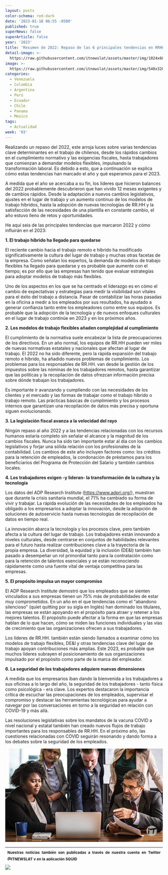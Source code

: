 ```yaml
---
layout: posts
color-schema: red-dark
date: '2023-01-18 06:55 -0500'
published: true
superNews: false
superArticle: false
year: '2023'
title: 'Resumen de 2022: Repaso de las 6 principales tendencias en RRHH'
detail-image: >-
  https://raw.githubusercontent.com/itnewslat/assets/master/img/1024x680/Reunion-Ejecutivos-g.jpg
image: >-
  https://raw.githubusercontent.com/itnewslat/assets/master/img/540x320/Reunion-Ejecutivos-p.jpg
categories:
  - Venezuela
  - Colombia
  - Argentina
  - Perú
  - Ecuador
  - Chile
  - Panama
  - Mexico
tags:
  - Actualidad
week: '03'
---
```

Realizando un repaso del 2022, este arroja luces sobre varias tendencias clave determinantes en el trabajo de chilenos, desde los rápidos cambios en el cumplimiento normativo y las exigencias fiscales, hasta trabajadores que comienzan a demandar modelos flexibles, impulsando la transformación laboral.  Es debido a esto, que a continuación se explica cómo estas tendencias han marcado el año y qué esperamos para el 2023.
 
A medida que el año se acercaba a su fin, los líderes que hicieron balances del 2022 probablemente descubrieron que han vivido 12 meses exigentes y de cambios rápidos. Desde la adaptación a nuevos cambios legislativos, ajustes en el lugar de trabajo y un aumento continuo de los modelos de trabajo híbridos, hasta la adopción de nuevas tecnologías de RR.HH y la satisfacción de las necesidades de una plantilla en constante cambio, el año estuvo lleno de retos y oportunidades.
 
He aquí seis de las principales tendencias que marcaron 2022 y cómo influirán en el 2023:

**1. El trabajo híbrido ha llegado para quedarse**
 
El reciente cambio hacia el trabajo remoto e híbrido ha modificado significativamente la cultura del lugar de trabajo y muchas otras facetas de la empresa. Como señalan los expertos, la demanda de modelos de trabajo flexibles ha llegado para quedarse y es probable que aumente con el tiempo; es por ello que las empresas han tenido que evaluar estrategias para adoptar modelos de trabajo más flexibles.

Uno de los aspectos en los que se ha centrado el liderazgo es en cómo el cambio de expectativas y estrategias para medir la visibilidad son vitales para el éxito del trabajo a distancia. Pasar de contabilizar las horas pasadas en la oficina a medir a los empleados por sus resultados, ha ayudado a generar confianza tanto entre los empleadores como entre sus equipos. Es probable que la adopción de la tecnología y de nuevos enfoques culturales en el lugar de trabajo continúe en 2023 y en los próximos años.

**2. Los modelos de trabajo flexibles añaden complejidad al cumplimiento**
 
El cumplimiento de la normativa suele encabezar la lista de preocupaciones de los directivos. En un año normal, los equipos de RR.HH pueden ver miles de nuevas normativas estatales y nacionales que afectan al lugar de trabajo. El 2022 no ha sido diferente, pero la rápida expansión del trabajo remoto e híbrido, ha añadido nuevos problemas de cumplimiento. Los problemas para los responsables de RR.HH. van desde la gestión de los impuestos sobre las nóminas de los trabajadores remotos, hasta garantizar que las políticas y la recopilación de datos ofrezcan información precisa sobre dónde trabajan los trabajadores.
 
Es importante ir avanzando y cumpliendo con las necesidades de los clientes y el mercado y las formas de trabajar como el trabajo híbrido o trabajo remoto. Las prácticas básicas de cumplimiento y los procesos internos que garantizan una recopilación de datos más precisa y oportuna siguen evolucionando.
 
**3. La legislación fiscal avanza a la velocidad del rayo**

Ningún repaso al año 2022 y a las tendencias relacionadas con los recursos humanos estaría completo sin señalar el alcance y la magnitud de los cambios fiscales. Nunca ha sido tan importante estar al día con los cambios legislativos y forjar una sólida relación con los profesionales de la contabilidad. Los cambios de este año incluyen factores como: los créditos para la retención de empleados, la condonación de préstamos para los beneficiarios del Programa de Protección del Salario y también cambios locales.
 

**4. Los trabajadores exigen -y lideran- la transformación de la cultura y la tecnología**
 
Los datos del ADP Research Institute (https://www.adpri.org/), muestran que durante la crisis sanitaria mundial, el 71% ha cambiado su forma de vivir y trabajar. La rápida evolución de las necesidades de los empleados ha obligado a los empresarios a adoptar la innovación, desde la adopción de soluciones de autoservicio hasta nuevas tecnologías de recopilación de datos en tiempo real.
 
La innovación abarca la tecnología y los procesos clave, pero también afecta a la cultura del lugar de trabajo. Los trabajadores están innovando a niveles culturales, desde centrarse en conjuntos de habilidades relevantes para el futuro hasta realizar contribuciones clave a la trayectoria de la propia empresa. La diversidad, la equidad y la inclusión (DE&I) también han pasado a desempeñar un rol primordial tanto para la contratación como para la retención de talentos esenciales y se están reconociendo rápidamente como una fuente vital de ventaja competitiva para las empresas.
 
**5. El propósito impulsa un mayor compromiso**
 
El ADP Research Institute demostró que los empleados que se sienten vinculados a sus empresas tienen un 75% más de probabilidades de estar muy comprometidos. En un año en el que tendencias como el "abandono silencioso" (quiet quitting por su sigla en Inglés) han dominado los titulares, las empresas se están apoyando en el propósito para atraer y retener a los mejores talentos. El propósito puede afectar a la forma en que las empresas hablan de lo que hacen, cómo se miden las funciones individuales y las vías de crecimiento que las organizaciones ofrecen a sus trabajadores.
 
Los líderes de RR.HH. también están siendo llamados a examinar cómo los modelos de trabajo flexibles, DE&I y otras tendencias clave del lugar de trabajo apoyan contribuciones más amplias. Este 2023, es probable que muchos líderes subrayen el posicionamiento de sus organizaciones impulsado por el propósito como parte de la marca del empleador.
 
**6. La seguridad de los trabajadores adquiere nuevas dimensiones**
 
A medida que los empresarios iban dando la bienvenida a los trabajadores a sus oficinas a lo largo del año, la seguridad de los trabajadores - tanto física como psicológica - era clave. Los expertos destacaron la importancia crítica de escuchar las preocupaciones de los empleados, supervisar el compromiso y destacar las herramientas tecnológicas para ayudar a navegar por las conversaciones en torno a la seguridad en relación con COVID-19 y más allá.
 
Las resoluciones legislativas sobre los mandatos de la vacuna COVID a nivel nacional y estatal también han creado nuevos flujos de trabajo importantes para los responsables de RR.HH. En el próximo año, las cuestiones relacionadas con COVID seguirán resonando y dando forma a los debates sobre la seguridad de los empleados.

![](https://raw.githubusercontent.com/itnewslat/assets/master/img/540x320/Reunion-Ejecutivos-p.jpg)

<table style="height: 42px;" width="569">
<tbody>
<tr>
<td style="text-align: justify;"><sub><strong>Nuestras noticias también son publicadas a través de nuestra cuenta en Twitter <a href="https://twitter.com/itnewslat?lang=es">@ITNEWSLAT</a> y en la aplicación <a href="https://squidapp.co/en/">SQUID</a></strong></sub></td>
</tr>
</tbody>
</table>

<img src="https://tracker.metricool.com/c3po.jpg?hash=56f88a41e39ab42c063cc51676587a04"/>
